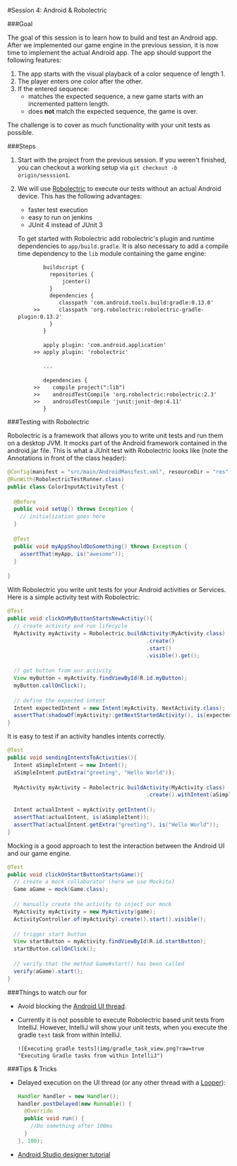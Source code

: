 #Session 4: Android & Robolectric

###Goal

The goal of this session is to learn how to build and test an Android app. After we implemented our game engine in the previous session, it is now time to implement the actual Android app. The app should support the following features:

1. The app starts with the visual playback of a color sequence of length 1.
1. The player enters one color after the other.
1. If the entered sequence: 
     * matches the expected sequence, a new game starts with an incremented pattern length.
     * does **not** match the expected sequence, the game is over.

The challenge is to cover as much functionality with your unit tests as possible.

###Steps

1. Start with the project from the previous session. If you weren't finished, you can checkout a working setup via `git checkout -b origin/sesssion1`.
1. We will use [Robolectric](http://robolectric.org/) to execute our tests without an actual Android device. This has the following advantages:
    * faster test execution
    * easy to run on jenkins
    * JUnit 4 instead of JUnit 3
     
     To get started with Robolectric add robolectric's plugin and runtime dependencies to `app/build.gradle`. It is also necessary to add a compile time dependency to the `lib` module containing the game engine: 

               buildscript {
                 repositories {
                     jcenter()
                 }
                 dependencies {
                    classpath 'com.android.tools.build:gradle:0.13.0'
            >>      classpath 'org.robolectric:robolectric-gradle-plugin:0.13.2'
                 }
               }
            
               apply plugin: 'com.android.application'
            >> apply plugin: 'robolectric'
            
               ...
            
               dependencies {
            >>    compile project(":lib")
            >>    androidTestCompile 'org.robolectric:robolectric:2.3'
            >>    androidTestCompile 'junit:junit-dep:4.11'
               }


###Testing with Robolectric 

Robolectric is a framework that allows you to write unit tests and run them on a desktop JVM. It mocks part of the Android framework contained in the android.jar file. This is what a JUnit test with Robolectric looks like (note the Annotations in front of the class header):

```java
@Config(manifest = "src/main/AndroidManifest.xml", resourceDir = "res", emulateSdk = 18)
@RunWith(RobolectricTestRunner.class)
public class ColorInputActivityTest {

  @Before
  public void setUp() throws Exception {
    // initialization goes here
  }

  @Test
  public void myAppShouldDoSomething() throws Exception {
    assertThat(myApp, is("awesome"));
  }

}
```

With Robolectric you write unit tests for your Android activities or Services. Here is a simple activity test with Robolectric:

```java
@Test
public void clickOnMyButtonStartsNewActitiy(){
  // create activity and run lifecycle
  MyActivity myActivity = Robolectric.buildActivity(MyActivity.class)
                                            .create()
                                            .start()
                                            .visible().get();

  // get button from our activity
  View myButton = myActivity.findViewById(R.id.myButton);
  myButton.callOnClick();

  // define the expected intent
  Intent expectedIntent = new Intent(myActivity, NextActivity.class);
  assertThat(shadowOf(myActivity).getNextStartedActivity(), is(expectedIntent));
}
```

It is easy to test if an activity handles intents correctly. 

```java
@Test
public void sendingIntentsToActivities(){
  Intent aSimpleIntent = new Intent();
  aSimpleIntent.putExtra("greeting", "Hello World"));

  MyActivity myActivity = Robolectric.buildActivity(MyActivity.class)
                                            .create().withIntent(aSimpleIntent).get();

  Intent actualIntent = myActivity.getIntent();
  assertThat(actualIntent, is(aSimpleItent));
  assertThat(actualIntent.getExtra("greeting"), is("Hello World"));
}
```

Mocking is a good approach to test the interaction between the Android UI and our game engine.

```java
@Test
public void clickOnStartButtonStartsGame(){
  // create a mock collaborator (here we use Mockito)
  Game aGame = mock(Game.class);

  // manually create the activity to inject our mock
  MyActivity myActivity = new MyActivity(game);
  ActivityController.of(myActivity).create().start().visible();

  // trigger start button 
  View startButton = myActivity.findViewById(R.id.startButton);
  startButton.callOnClick();

  // verify that the method Game#start() has been called
  verify(aGame).start();
}
```


###Things to watch our for

- Avoid blocking the [Android UI thread](https://developer.android.com/training/multiple-threads/communicate-ui.html).
- Currently it is not possible to execute Robolectric based unit tests from IntelliJ. However, IntelliJ will show your unit tests, when you execute the gradle `test` task from within IntelliJ.

      ![Executing gradle tests](img/gradle_task_view.png?raw=true "Executing Gradle tasks from within IntelliJ")

###Tips & Tricks

- Delayed execution on the UI thread (or any other thread with a [Looper](http://developer.android.com/reference/android/os/Looper.html)):
 
    ```java
    Handler handler = new Handler();
    handler.postDelayed(new Runnable() {
      @Override
      public void run() {
        //Do something after 100ms
      }
    }, 100);
    ``` 

- [Android Studio designer tutorial](http://www.techotopia.com/index.php/Designing_a_User_Interface_using_the_Android_Studio_Designer_Tool)

